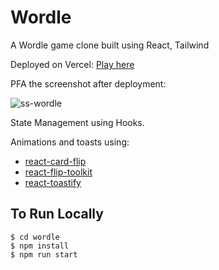 # Wordle

A Wordle game clone built using React, Tailwind

Deployed on Vercel:
[Play here](https://my-wordle.vercel.app/)

PFA the screenshot after deployment: <br />

<img src = "https://i.ibb.co/Ltx915x/ss-wordle.png" alt="ss-wordle">

State Management using Hooks.

Animations and toasts using:
- [react-card-flip](https://github.com/AaronCCWong/react-card-flip)
- [react-flip-toolkit](https://github.com/aholachek/react-flip-toolkit)
- [react-toastify](https://github.com/fkhadra/react-toastify)


## To Run Locally
```
$ cd wordle
$ npm install
$ npm run start
```
